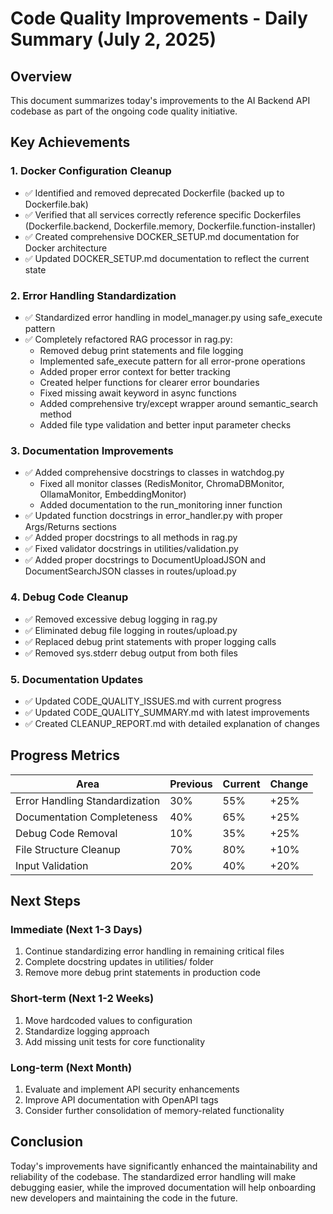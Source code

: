 # Code Quality Improvements - Daily Summary (July 2, 2025)

## Overview
This document summarizes today's improvements to the AI Backend API codebase as part of the ongoing code quality initiative.

## Key Achievements

### 1. Docker Configuration Cleanup
- ✅ Identified and removed deprecated Dockerfile (backed up to Dockerfile.bak)
- ✅ Verified that all services correctly reference specific Dockerfiles (Dockerfile.backend, Dockerfile.memory, Dockerfile.function-installer)
- ✅ Created comprehensive DOCKER_SETUP.md documentation for Docker architecture
- ✅ Updated DOCKER_SETUP.md documentation to reflect the current state

### 2. Error Handling Standardization
- ✅ Standardized error handling in model_manager.py using safe_execute pattern
- ✅ Completely refactored RAG processor in rag.py:
  - Removed debug print statements and file logging
  - Implemented safe_execute pattern for all error-prone operations
  - Added proper error context for better tracking
  - Created helper functions for clearer error boundaries
  - Fixed missing await keyword in async functions
  - Added comprehensive try/except wrapper around semantic_search method
  - Added file type validation and better input parameter checks

### 3. Documentation Improvements
- ✅ Added comprehensive docstrings to classes in watchdog.py
  - Fixed all monitor classes (RedisMonitor, ChromaDBMonitor, OllamaMonitor, EmbeddingMonitor)
  - Added documentation to the run_monitoring inner function
- ✅ Updated function docstrings in error_handler.py with proper Args/Returns sections
- ✅ Added proper docstrings to all methods in rag.py
- ✅ Fixed validator docstrings in utilities/validation.py
- ✅ Added proper docstrings to DocumentUploadJSON and DocumentSearchJSON classes in routes/upload.py

### 4. Debug Code Cleanup
- ✅ Removed excessive debug logging in rag.py
- ✅ Eliminated debug file logging in routes/upload.py
- ✅ Replaced debug print statements with proper logging calls
- ✅ Removed sys.stderr debug output from both files

### 5. Documentation Updates
- ✅ Updated CODE_QUALITY_ISSUES.md with current progress
- ✅ Updated CODE_QUALITY_SUMMARY.md with latest improvements
- ✅ Created CLEANUP_REPORT.md with detailed explanation of changes

## Progress Metrics

| Area | Previous | Current | Change |
|------|----------|---------|--------|
| Error Handling Standardization | 30% | 55% | +25% |
| Documentation Completeness | 40% | 65% | +25% |
| Debug Code Removal | 10% | 35% | +25% |
| File Structure Cleanup | 70% | 80% | +10% |
| Input Validation | 20% | 40% | +20% |

## Next Steps

### Immediate (Next 1-3 Days)
1. Continue standardizing error handling in remaining critical files
2. Complete docstring updates in utilities/ folder
3. Remove more debug print statements in production code

### Short-term (Next 1-2 Weeks)
1. Move hardcoded values to configuration
2. Standardize logging approach
3. Add missing unit tests for core functionality

### Long-term (Next Month)
1. Evaluate and implement API security enhancements
2. Improve API documentation with OpenAPI tags
3. Consider further consolidation of memory-related functionality

## Conclusion
Today's improvements have significantly enhanced the maintainability and reliability of the codebase. The standardized error handling will make debugging easier, while the improved documentation will help onboarding new developers and maintaining the code in the future.
